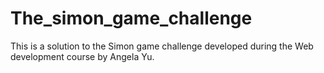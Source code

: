 # The_simon_game_challenge
This is a solution to the Simon game challenge developed during the Web development course by Angela Yu.

